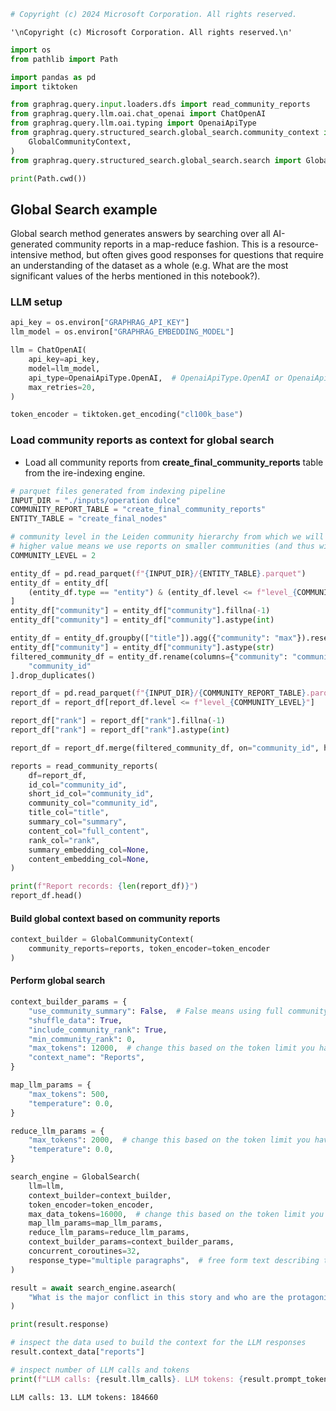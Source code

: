 ```python
# Copyright (c) 2024 Microsoft Corporation. All rights reserved.
```




    '\nCopyright (c) Microsoft Corporation. All rights reserved.\n'




```python
import os
from pathlib import Path

import pandas as pd
import tiktoken

from graphrag.query.input.loaders.dfs import read_community_reports
from graphrag.query.llm.oai.chat_openai import ChatOpenAI
from graphrag.query.llm.oai.typing import OpenaiApiType
from graphrag.query.structured_search.global_search.community_context import (
    GlobalCommunityContext,
)
from graphrag.query.structured_search.global_search.search import GlobalSearch

print(Path.cwd())
```

## Global Search example

Global search method generates answers by searching over all AI-generated community reports in a map-reduce fashion. This is a resource-intensive method, but often gives good responses for questions that require an understanding of the dataset as a whole (e.g. What are the most significant values of the herbs mentioned in this notebook?).

### LLM setup


```python
api_key = os.environ["GRAPHRAG_API_KEY"]
llm_model = os.environ["GRAPHRAG_EMBEDDING_MODEL"]

llm = ChatOpenAI(
    api_key=api_key,
    model=llm_model,
    api_type=OpenaiApiType.OpenAI,  # OpenaiApiType.OpenAI or OpenaiApiType.AzureOpenAI
    max_retries=20,
)

token_encoder = tiktoken.get_encoding("cl100k_base")
```

### Load community reports as context for global search

- Load all community reports from **create_final_community_reports** table from the ire-indexing engine.


```python
# parquet files generated from indexing pipeline
INPUT_DIR = "./inputs/operation dulce"
COMMUNITY_REPORT_TABLE = "create_final_community_reports"
ENTITY_TABLE = "create_final_nodes"

# community level in the Leiden community hierarchy from which we will load the community reports
# higher value means we use reports on smaller communities (and thus will have more reports to query aga
COMMUNITY_LEVEL = 2
```


```python
entity_df = pd.read_parquet(f"{INPUT_DIR}/{ENTITY_TABLE}.parquet")
entity_df = entity_df[
    (entity_df.type == "entity") & (entity_df.level <= f"level_{COMMUNITY_LEVEL}")
]
entity_df["community"] = entity_df["community"].fillna(-1)
entity_df["community"] = entity_df["community"].astype(int)

entity_df = entity_df.groupby(["title"]).agg({"community": "max"}).reset_index()
entity_df["community"] = entity_df["community"].astype(str)
filtered_community_df = entity_df.rename(columns={"community": "community_id"})[
    "community_id"
].drop_duplicates()

report_df = pd.read_parquet(f"{INPUT_DIR}/{COMMUNITY_REPORT_TABLE}.parquet")
report_df = report_df[report_df.level <= f"level_{COMMUNITY_LEVEL}"]

report_df["rank"] = report_df["rank"].fillna(-1)
report_df["rank"] = report_df["rank"].astype(int)

report_df = report_df.merge(filtered_community_df, on="community_id", how="inner")

reports = read_community_reports(
    df=report_df,
    id_col="community_id",
    short_id_col="community_id",
    community_col="community_id",
    title_col="title",
    summary_col="summary",
    content_col="full_content",
    rank_col="rank",
    summary_embedding_col=None,
    content_embedding_col=None,
)

print(f"Report records: {len(report_df)}")
report_df.head()
```

#### Build global context based on community reports


```python
context_builder = GlobalCommunityContext(
    community_reports=reports, token_encoder=token_encoder
)
```

#### Perform global search


```python
context_builder_params = {
    "use_community_summary": False,  # False means using full community reports. True means using community short summaries.
    "shuffle_data": True,
    "include_community_rank": True,
    "min_community_rank": 0,
    "max_tokens": 12000,  # change this based on the token limit you have on your model (if you are using a model with 8k limit, a good setting could be 5000)
    "context_name": "Reports",
}

map_llm_params = {
    "max_tokens": 500,
    "temperature": 0.0,
}

reduce_llm_params = {
    "max_tokens": 2000,  # change this based on the token limit you have on your model (if you are using a model with 8k limit, a good setting could be 1000-1500)
    "temperature": 0.0,
}
```


```python
search_engine = GlobalSearch(
    llm=llm,
    context_builder=context_builder,
    token_encoder=token_encoder,
    max_data_tokens=16000,  # change this based on the token limit you have on your model (if you are using a model with 8k limit, a good setting could be 5000)
    map_llm_params=map_llm_params,
    reduce_llm_params=reduce_llm_params,
    context_builder_params=context_builder_params,
    concurrent_coroutines=32,
    response_type="multiple paragraphs",  # free form text describing the response type and format, can be anything, e.g. prioritized list, single paragraph, multiple paragraphs, multiple-page report
)
```


```python
result = await search_engine.asearch(
    "What is the major conflict in this story and who are the protagonist and antagonist?"
)

print(result.response)
```


```python
# inspect the data used to build the context for the LLM responses
result.context_data["reports"]
```


```python
# inspect number of LLM calls and tokens
print(f"LLM calls: {result.llm_calls}. LLM tokens: {result.prompt_tokens}")
```

    LLM calls: 13. LLM tokens: 184660

